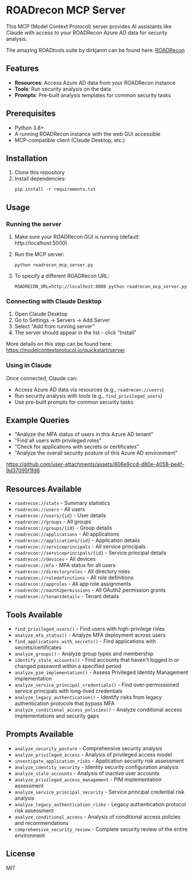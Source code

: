 # ROADrecon MCP Server

This MCP (Model Context Protocol) server provides AI assistants like Claude with access to your ROADRecon Azure AD data for security analysis.

The amazing ROADtools suite by dirkjanm can be found here: [ROADRecon](https://github.com/dirkjanm/ROADtools)

## Features

- **Resources**: Access Azure AD data from your ROADRecon instance
- **Tools**: Run security analysis on the data
- **Prompts**: Pre-built analysis templates for common security tasks

## Prerequisites

- Python 3.8+
- A running ROADRecon instance with the web GUI accessible
- MCP-compatible client (Claude Desktop, etc.)

## Installation

1. Clone this repository
2. Install dependencies:
   ```
   pip install -r requirements.txt
   ```

## Usage

### Running the server

1. Make sure your ROADRecon GUI is running (default: http://localhost:5000)

2. Run the MCP server:
   ```
   python roadrecon_mcp_server.py
   ```

3. To specify a different ROADRecon URL:
   ```
   ROADRECON_URL=http://localhost:8080 python roadrecon_mcp_server.py
   ```

### Connecting with Claude Desktop

1. Open Claude Desktop
2. Go to Settings → Servers → Add Server
3. Select "Add from running server" 
4. The server should appear in the list - click "Install"

More details on this step can be found here: https://modelcontextprotocol.io/quickstart/server

### Using in Claude

Once connected, Claude can:
- Access Azure AD data via resources (e.g., `roadrecon://users`)
- Run security analysis with tools (e.g., `find_privileged_users`)
- Use pre-built prompts for common security tasks

## Example Queries

- "Analyze the MFA status of users in this Azure AD tenant"
- "Find all users with privileged roles"
- "Check for applications with secrets or certificates"
- "Analyze the overall security posture of this Azure AD environment"



https://github.com/user-attachments/assets/806e9ccd-d80e-4058-be4f-9d37095f1fd6



## Resources Available

- `roadrecon://stats` - Summary statistics
- `roadrecon://users` - All users
- `roadrecon://users/{id}` - User details
- `roadrecon://groups` - All groups
- `roadrecon://groups/{id}` - Group details
- `roadrecon://applications` - All applications
- `roadrecon://applications/{id}` - Application details
- `roadrecon://serviceprincipals` - All service principals
- `roadrecon://serviceprincipals/{id}` - Service principal details
- `roadrecon://devices` - All devices
- `roadrecon://mfa` - MFA status for all users
- `roadrecon://directoryroles` - All directory roles
- `roadrecon://roledefinitions` - All role definitions
- `roadrecon://approles` - All app role assignments
- `roadrecon://oauth2permissions` - All OAuth2 permission grants
- `roadrecon://tenantdetails` - Tenant details

## Tools Available

- `find_privileged_users()` - Find users with high-privilege roles
- `analyze_mfa_status()` - Analyze MFA deployment across users
- `find_applications_with_secrets()` - Find applications with secrets/certificates
- `analyze_groups()` - Analyze group types and membership
- `identify_stale_accounts()` - Find accounts that haven't logged in or changed password within a specified period
- `analyze_pim_implementation()` - Assess Privileged Identity Management implementation
- `analyze_service_principal_credentials()` - Find over-permissioned service principals with long-lived credentials
- `analyze_legacy_authentication()` - Identify risks from legacy authentication protocols that bypass MFA
- `analyze_conditional_access_policies()` - Analyze conditional access implementations and security gaps

## Prompts Available

- `analyze_security_posture` - Comprehensive security analysis
- `analyze_privileged_access` - Analysis of privileged access model
- `investigate_application_risks` - Application security risk assessment
- `analyze_identity_security` - Identity security configuration analysis
- `analyze_stale_accounts` - Analysis of inactive user accounts
- `analyze_privileged_access_management` - PIM implementation assessment
- `analyze_service_principal_security` - Service principal credential risk analysis
- `analyze_legacy_authentication_risks` - Legacy authentication protocol risk assessment
- `analyze_conditional_access` - Analysis of conditional access policies and recommendations
- `comprehensive_security_review` - Complete security review of the entire environment

## License

MIT
